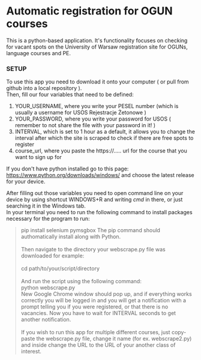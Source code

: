# Automatic registration for OGUN courses

This is a python-based application. It's functionality focuses on checking for vacant spots on the University of Warsaw registration site for OGUNs, language courses and PE.

### SETUP

To use this app you need to download it onto your computer ( or pull from github into a local repository ).\
Then, fill our four variables that need to be defined:

1. YOUR_USERNAME, where you write your PESEL number (which is usually a username for USOS Rejestracje Żetonowe )
2. YOUR_PASSWORD, where you write your password for USOS ( remember to not share the file with your password in it! )
3. INTERVAL, which is set to 1 hour as a default, it allows you to change the interval after which the site is scraped to check if there are free spots to register
4. course_url, where you paste the https://..... url for the course that you want to sign up for

If you don't have python installed go to this page:
https://www.python.org/downloads/windows/
and choose the latest release for your device.

After filling out those variables you need to open command line on your device by using shortcut WINDOWS+R and writing _cmd_ in there, or just searching it in the Windows tab.\
In your terminal you need to run the following command to install packages necessary for the program to run:

> pip install selenium pymsgbox
The pip command should authomatically install along with Python.\
\
Then navigate to the directory your webscrape.py file was downloaded for example:\
\
cd path/to/your/script/directory\
\
And run the script using the following command:\
python webscrape.py
\
New Google Chrome window should pop up, and if everything works correctly you will be logged in and you will get a notification with a prompt telling you if you were registered, or that there is no vacancies. Now you have to wait for INTERVAL seconds to get another notification.\
\
If you wish to run this app for multiple different courses, just copy-paste the webscrape.py file, change it name (for ex. webscrape2.py) and inside change the URL to the URL of your another class of interest.
